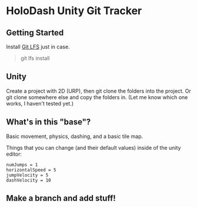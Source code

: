 # HoloDash Unity Git Tracker

## Getting Started

Install [Git LFS](https://git-lfs.com/) just in case.

>git lfs install

## Unity

Create a project with 2D (URP), then git clone the folders into the project. Or git clone somewhere else and copy the folders in. (Let me know which one works, I haven't tested yet.)

## What's in this "base"?

Basic movement, physics, dashing, and a basic tile map.

Things that you can change (and their default values) inside of the unity editor:

```
numJumps = 1
horizontalSpeed = 5
jumpVelocity = 5
dashVelocity = 10
```

## Make a branch and add stuff!